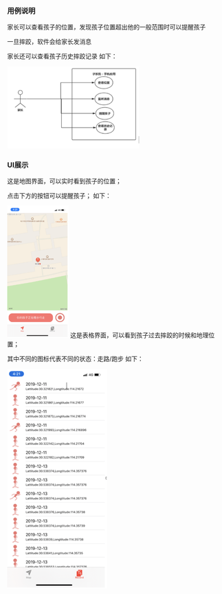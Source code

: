 ### 用例说明
家长可以查看孩子的位置，发现孩子位置超出他的一般范围时可以提醒孩子

一旦摔跤，软件会给家长发消息

家长还可以查看孩子历史摔跤记录
如下：

<img src="https://github.com/Plorde/ChildLost/raw/master/P1.png" alt="地图界面" style="zoom:30%;" />



### UI展示
这是地图界面，可以实时看到孩子的位置；

点击下方的按钮可以提醒孩子；
如下：

<img src="https://github.com/Plorde/ChildLost/raw/master/P2.png" alt="地图界面" style="zoom:30%;" />
这是表格界面，可以看到孩子过去摔跤的时候和地理位置；

其中不同的图标代表不同的状态：走路/跑步
如下：


<img src="https://github.com/Plorde/ChildLost/raw/master/P3.png" alt="表格图片" style="zoom:50%;" />


